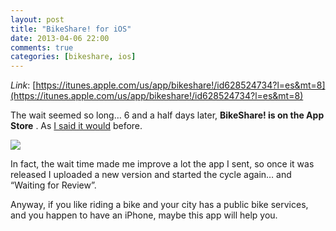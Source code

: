 ```yaml
---
layout: post
title: "BikeShare! for iOS"
date: 2013-04-06 22:00
comments: true
categories: [bikeshare, ios]
---
```


*Link*: [https://itunes.apple.com/us/app/bikeshare!/id628524734?l=es&mt=8](https://itunes.apple.com/us/app/bikeshare!/id628524734?l=es&mt=8)

The wait seemed so long… 6 and a half days later, 
**BikeShare! is on the App Store**
. As 
[I said it would](/shipping-as-fast-as-possible) before.

[![](http://mrm.perry.es/uploads/admin/image/image/28/promo_bikeshare_ios.png)](http://bikeshar.es)

In fact, the wait time made me improve a lot the app I sent, so once it was released I uploaded a new version and started the cycle again… and “Waiting for Review”.

Anyway, if you like riding a bike and your city has a public bike services, and you happen to have an iPhone, maybe this app will help you.